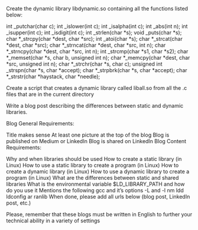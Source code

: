 Create the dynamic library libdynamic.so containing all the functions listed below:

int _putchar(char c);
int _islower(int c);
int _isalpha(int c);
int _abs(int n);
int _isupper(int c);
int _isdigit(int c);
int _strlen(char *s);
void _puts(char *s);
char *_strcpy(char *dest, char *src);
int _atoi(char *s);
char *_strcat(char *dest, char *src);
char *_strncat(char *dest, char *src, int n);
char *_strncpy(char *dest, char *src, int n);
int _strcmp(char *s1, char *s2);
char *_memset(char *s, char b, unsigned int n);
char *_memcpy(char *dest, char *src, unsigned int n);
char *_strchr(char *s, char c);
unsigned int _strspn(char *s, char *accept);
char *_strpbrk(char *s, char *accept);
char *_strstr(char *haystack, char *needle);

Create a script that creates a dynamic library called liball.so from all the .c files that are in the current directory

Write a blog post describing the differences between static and dynamic libraries.

Blog General Requirements:

Title makes sense
At least one picture at the top of the blog
Blog is published on Medium or LinkedIn
Blog is shared on LinkedIn
Blog Content Requirements:

Why and when libraries should be used
How to create a static library (in Linux)
How to use a static library to create a program (in Linux)
How to create a dynamic library (in Linux)
How to use a dynamic library to create a program (in Linux)
What are the differences between static and shared libraries
What is the environmental variable $LD_LIBRARY_PATH and how do you use it
Mentions the following
gcc and it’s options -L and -l
nm
ldd
ldconfig
ar
ranlib
When done, please add all urls below (blog post, LinkedIn post, etc.)

Please, remember that these blogs must be written in English to further your technical ability in a variety of settings